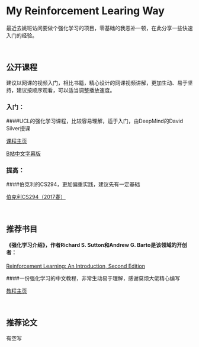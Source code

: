 # My Reinforcement Learing Way
最近去姚班访问要做个强化学习的项目，零基础的我恶补一顿，在此分享一些快速入门的经验。

<br/>

## 公开课程

建议以网课的视频入门，相比书籍，精心设计的网课视频讲解，更加生动、易于坚持，建议按顺序观看，可以适当调整播放速度。

### 入门：

####UCL的强化学习课程，比较容易理解，适于入门，由DeepMind的David Silver授课

[课程主页](http://www0.cs.ucl.ac.uk/staff/D.Silver/web/Teaching.html)

[B站中文字幕版](https://space.bilibili.com/74997410/#/)

### 提高：

####伯克利的CS294，更加偏重实践，建议先有一定基础

[伯克利CS294（2017春）](http://rll.berkeley.edu/deeprlcoursesp17/)

<br/>

## 推荐书目

#### 《强化学习介绍》，作者Richard S. Sutton和Andrew G. Barto是该领域的开创者：

[Reinforcement Learning: An Introduction, Second Edition](http://incompleteideas.net/book/bookdraft2017nov5.pdf)

####一份强化学习的中文教程，非常生动易于理解，感谢莫烦大佬精心编写

[教程主页](https://morvanzhou.github.io/tutorials/machine-learning/reinforcement-learning/)

<br/>

## 推荐论文

有空写
